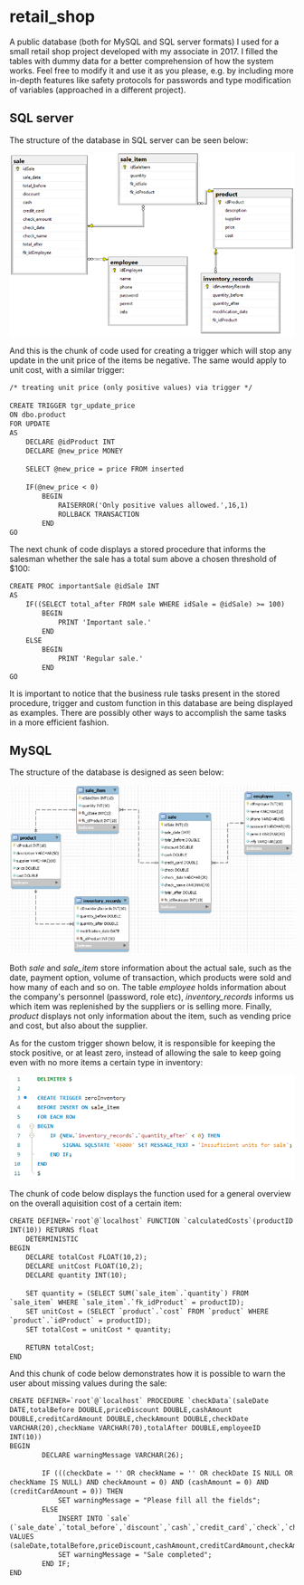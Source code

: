 # retail_shop
A public database (both for MySQL and SQL server formats) I used for a small retail shop project developed with my associate in 2017. I filled the tables with dummy data for a better comprehension of how the system works. Feel free to modify it and use it as you please, e.g. by including more in-depth features like safety protocols for passwords and type modification of variables (approached in a different project).

## SQL server

The structure of the database in SQL server can be seen below:

![sqlserver](https://raw.githubusercontent.com/dallasferraz/retail_shop/master/sqlserverdb.png)

And this is the chunk of code used for creating a trigger which will stop any update in the unit price of the items be negative. The same would apply to unit cost, with a similar trigger:

```tsql
/* treating unit price (only positive values) via trigger */

CREATE TRIGGER tgr_update_price
ON dbo.product
FOR UPDATE
AS 
	DECLARE @idProduct INT
	DECLARE @new_price MONEY

	SELECT @new_price = price FROM inserted

	IF(@new_price < 0)
		BEGIN
			RAISERROR('Only positive values allowed.',16,1)
			ROLLBACK TRANSACTION
		END
GO
```

The next chunk of code displays a stored procedure that informs the salesman whether the sale has a total sum above a chosen threshold of $100:

```tsql
CREATE PROC importantSale @idSale INT
AS
	IF((SELECT total_after FROM sale WHERE idSale = @idSale) >= 100)
		BEGIN
			PRINT 'Important sale.'
		END
	ELSE
		BEGIN
			PRINT 'Regular sale.'
		END
GO
```

It is important to notice that the business rule tasks present in the stored procedure, trigger and custom function in this database are being displayed as examples. There are possibly other ways to accomplish the same tasks in a more efficient fashion. 

## MySQL

The structure of the database is designed as seen below:

![retail shop panorama](https://raw.githubusercontent.com/dallasferraz/retail_shop/master/mysqlmodel.png)

Both *sale* and *sale_item* store information about the actual sale, such as the date, payment option, volume of transaction, which products were sold and how many of each and so on. The table *employee* holds information about the company's personnel (password, role etc), *inventory_records* informs us which item was replenished by the suppliers or is selling more. Finally, *product* displays not only information about the item, such as vending price and cost, but also about the supplier.

As for the custom trigger shown below, it is responsible for keeping the stock positive, or at least zero, instead of allowing the sale to keep going even with no more items a certain type in inventory:

![trigger code](https://raw.githubusercontent.com/dallasferraz/retail_shop/master/zeroinventorytrigger.png)

The chunk of code below displays the function used for a general overview on the overall aquisition cost of a certain item:

```mysql
CREATE DEFINER=`root`@`localhost` FUNCTION `calculatedCosts`(productID INT(10)) RETURNS float
    DETERMINISTIC
BEGIN
	DECLARE totalCost FLOAT(10,2);
    DECLARE unitCost FLOAT(10,2);
    DECLARE quantity INT(10);
    
    SET quantity = (SELECT SUM(`sale_item`.`quantity`) FROM `sale_item` WHERE `sale_item`.`fk_idProduct` = productID);
    SET unitCost = (SELECT `product`.`cost` FROM `product` WHERE `product`.`idProduct` = productID);
    SET totalCost = unitCost * quantity;
    
    RETURN totalCost;
END
```

And this chunk of code below demonstrates how it is possible to warn the user about missing values during the sale:

```mysql
CREATE DEFINER=`root`@`localhost` PROCEDURE `checkData`(saleDate DATE,totalBefore DOUBLE,priceDiscount DOUBLE,cashAmount DOUBLE,creditCardAmount DOUBLE,checkAmount DOUBLE,checkDate VARCHAR(20),checkName VARCHAR(70),totalAfter DOUBLE,employeeID INT(10))
BEGIN
        DECLARE warningMessage VARCHAR(26);
		
		IF (((checkDate = '' OR checkName = '' OR checkDate IS NULL OR checkName IS NULL) AND checkAmount = 0) AND (cashAmount = 0) AND (creditCardAmount = 0)) THEN
			SET warningMessage = "Please fill all the fields";
		ELSE
			INSERT INTO `sale` (`sale_date`,`total_before`,`discount`,`cash`,`credit_card`,`check`,`check_date`,`check_name`,`total_after`,`fk_idEmployee`) VALUES (saleDate,totalBefore,priceDiscount,cashAmount,creditCardAmount,checkAmount,checkDate,checkName,totalAfter,employeeID);
			SET warningMessage = "Sale completed";
		END IF;
END
```
